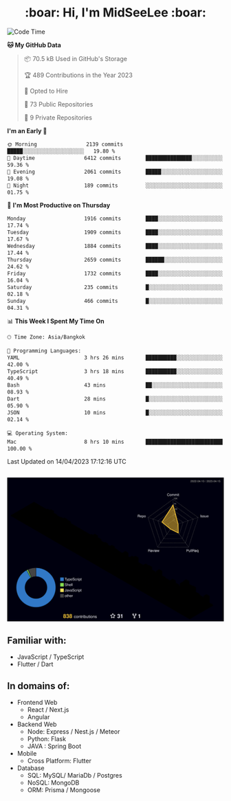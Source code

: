 <h1 align="center"> :boar: Hi, I'm MidSeeLee :boar:</h1>
 
<!--START_SECTION:waka-->
![Code Time](http://img.shields.io/badge/Code%20Time-539%20hrs%202%20mins-blue)

**🐱 My GitHub Data** 

> 📦 70.5 kB Used in GitHub's Storage 
 > 
> 🏆 489 Contributions in the Year 2023
 > 
> 💼 Opted to Hire
 > 
> 📜 73 Public Repositories 
 > 
> 🔑 9 Private Repositories 
 > 
**I'm an Early 🐤** 

```text
🌞 Morning                2139 commits        █████░░░░░░░░░░░░░░░░░░░░   19.80 % 
🌆 Daytime                6412 commits        ███████████████░░░░░░░░░░   59.36 % 
🌃 Evening                2061 commits        █████░░░░░░░░░░░░░░░░░░░░   19.08 % 
🌙 Night                  189 commits         ░░░░░░░░░░░░░░░░░░░░░░░░░   01.75 % 
```
📅 **I'm Most Productive on Thursday** 

```text
Monday                   1916 commits        ████░░░░░░░░░░░░░░░░░░░░░   17.74 % 
Tuesday                  1909 commits        ████░░░░░░░░░░░░░░░░░░░░░   17.67 % 
Wednesday                1884 commits        ████░░░░░░░░░░░░░░░░░░░░░   17.44 % 
Thursday                 2659 commits        ██████░░░░░░░░░░░░░░░░░░░   24.62 % 
Friday                   1732 commits        ████░░░░░░░░░░░░░░░░░░░░░   16.04 % 
Saturday                 235 commits         █░░░░░░░░░░░░░░░░░░░░░░░░   02.18 % 
Sunday                   466 commits         █░░░░░░░░░░░░░░░░░░░░░░░░   04.31 % 
```


📊 **This Week I Spent My Time On** 

```text
🕑︎ Time Zone: Asia/Bangkok

💬 Programming Languages: 
YAML                     3 hrs 26 mins       ██████████░░░░░░░░░░░░░░░   42.00 % 
TypeScript               3 hrs 18 mins       ██████████░░░░░░░░░░░░░░░   40.49 % 
Bash                     43 mins             ██░░░░░░░░░░░░░░░░░░░░░░░   08.93 % 
Dart                     28 mins             █░░░░░░░░░░░░░░░░░░░░░░░░   05.90 % 
JSON                     10 mins             █░░░░░░░░░░░░░░░░░░░░░░░░   02.14 % 

💻 Operating System: 
Mac                      8 hrs 10 mins       █████████████████████████   100.00 % 
```


 Last Updated on 14/04/2023 17:12:16 UTC
<!--END_SECTION:waka-->

##

![](./profile-3d-contrib/profile-night-rainbow.svg)

## Familiar with:
- JavaScript / TypeScript
- Flutter / Dart

## In domains of:
- Frontend Web
  - React / Next.js
  - Angular
- Backend Web
  - Node: Express / Nest.js / Meteor
  - Python: Flask
  - JAVA : Spring Boot
- Mobile
  - Cross Platform: Flutter
- Database
  - SQL: MySQL/ MariaDb / Postgres
  - NoSQL: MongoDB
  - ORM: Prisma / Mongoose
